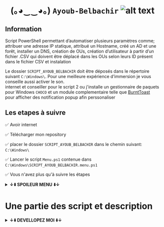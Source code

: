 
# <p align="center">  (｡◕‿‿◕｡) ```Ayoub-Belbachir``` <img src="https://images-wixmp-ed30a86b8c4ca887773594c2.wixmp.com/f/4e803fb5-d22d-4b01-8f5e-054041544a26/d2yw9ll-6b1e490c-c880-44bb-ba3b-7c77d34899b7.png?token=eyJ0eXAiOiJKV1QiLCJhbGciOiJIUzI1NiJ9.eyJzdWIiOiJ1cm46YXBwOjdlMGQxODg5ODIyNjQzNzNhNWYwZDQxNWVhMGQyNmUwIiwiaXNzIjoidXJuOmFwcDo3ZTBkMTg4OTgyMjY0MzczYTVmMGQ0MTVlYTBkMjZlMCIsIm9iaiI6W1t7InBhdGgiOiJcL2ZcLzRlODAzZmI1LWQyMmQtNGIwMS04ZjVlLTA1NDA0MTU0NGEyNlwvZDJ5dzlsbC02YjFlNDkwYy1jODgwLTQ0YmItYmEzYi03Yzc3ZDM0ODk5YjcucG5nIn1dXSwiYXVkIjpbInVybjpzZXJ2aWNlOmZpbGUuZG93bmxvYWQiXX0.UYJQmnU7Vy-zPUhySWX1TDCBjNJl-sPxVqfUw-j7Uq0" alt="alt text" width="90" height="whatever"> </p>


  [//]: # (<img src="https://user-images.githubusercontent.com/45585937/52410651-fa95b900-2b13-11e9-970e-eff9afd83b23.png" alt="alt text" width="400" height="whatever">)
## Information

Script PowerShell permettant d’automatiser plusieurs paramètres comme; attribuer une adresse IP statique, attribué un Hostname, créé un AD et une forêt, installer un DNS, création de OUs, création d’utilisateur à partir d’un fichier .CSV qui doivent être déplacé dans les OUs selon leurs ID présent dans le fichier CSV et instalation

Le dossier ```SCRIPT_AYOUB_BELBACHIR``` doit être déposés dans le répertoire suivant ```C:\Windows\```. Pour une meilleure expérience d’immersion je vous conseille aussi activer le son.</br>
internet et conseiller pour le script 2 ou j'installe un gestionnaire de paquets pour Windows ```CHOCO``` et un module complementaire telle que [BurntToast](https://github.com/Windos/BurntToast) pour afficher des notification popup afin perssonaliser 

## Les etapes à suivre 


  :white_check_mark: Avoir internet

  :white_check_mark: Télécharger mon repository

  :white_check_mark: placer le dossier ```SCRIPT_AYOUB_BELBACHIR``` dans le chemin suivant:``` C:\Windows\```

  :white_check_mark: Lancer le script ```Menu.ps1``` contenue dans ```C:\Windows\SCRIPT_AYOUB_BELBACHIR.menu.ps1```

:white_check_mark: Vous n'avez plus qu'à suivre les étapes



  **<details><summary>↓⬇️ SPOILEUR MENU ⬇️↓</summary>**
<img src="./spoilermenu.gif" width="whatever" height="whatever" /></details>

# Une partie des script et description

  **<details><summary>↓⬇️ DEVELLOPEZ MOI ⬇️↓</summary>**

## Une partie du script 1

Le Script 1 permets : 
	
−	D’attribuer une adresse IP en statique au serveur 
	
−	De demander à l’utilisateur de saisir un hostname pour le serveur si non le hostname par défauts seras sélectionner pour renommer le serveur 
	
−	Le script vérifié si le hostname saisie est déjà le nom du serveur si c’est le cas l’ordinateur de ne redémarrera pas par ce que s’est inutile

	
```
#Adresse ip en static
$ip = "192.168.2.2"
$prefix = "24"
$GW = "192.168.2.1"
$DNS = "8.8.8.8"

$adapter = (Get-NetAdapter).ifIndex
New-NetIPAddress -IPAddress $ip -PrefixLength $prefix `
-InterfaceIndex $adapter -DefaultGateway $GW
Set-DNSClientServerAddress –InterfaceIndex (Get-NetAdapter).InterfaceIndex –ServerAddresses $DNS

#le script demande a l'utilisateur de saisire un nom pour l'ordinateur si 'non' le pc est est nomer par default il verifie aussi si le nom par defaut ou le nom saisie est deja utiliser
$myhost = [System.Net.Dns]::GetHostName()
$demande = Read-Host -Prompt 'saisir saisiser le nom du pc ? o/n n=nom par defaut AyoubAD'

$defauthostn = 'AyoubAD'
```


## Le script 2
	
Le Script 2 permets :
	
−	Installer l’active directory 
	
−	Installer le serveur NPS (RADIUS) pour notre futur portail captif
	
−	Installer le module BurntToast qui permets d’affiche une notification a la fin de l’exécution des scripts 2, 3 et 4.
	
−	Installation du gestionnaire de paquet CHOCO nécessaire pur l’installation de BurntToast
	
−	Créer une forêt pour L’Active Directory


```
#mon mots de passe de la forêt
$monmdpad = ConvertTo-SecureString -String "mots_de_passe" -AsPlainText -Force
    #bypass securiter pour instalation du gestionaire paquets choco et pour burn toast module qui permet la perssonalisation des notifs
Set-ExecutionPolicy Bypass -Scope Process -Force; [System.Net.ServicePointManager]::SecurityProtocol = [System.Net.ServicePointManager]::SecurityProtocol -bor 3072; iex ((New-Object System.Net.WebClient).DownloadString('https://community.chocolatey.org/install.ps1'))
    #instalation du module BurnToast pour perssonaliser les notif 
choco install BurntToast-psmodule -y
    #instalation de l'AD, de la foret , et du dns
Install-WindowsFeature -Name AD-Domain-Services -IncludeManagementTools 
Install-WindowsFeature DNS -IncludeManagementTools
Install-ADDSForest  `
    -CreateDnsDelegation:$false `
    -DatabasePath "C:\Windows\NTDS" `
    -DomainMode 7 `
    -ForestMode 7 `
    -DomainName "AYOUB.local" `
    -InstallDns:$true `
    -SafeModeAdministratorPassword $monmdpad `
    -NoRebootOnCompletion:$true `
    -SysvolPath "C:\Windows\SYSVOL" `
    -LogPath "C:\Windows\NTDS" `
    -Force:$true

#instalation du server network policy server pour auth RADIUS 
    Install-WindowsFeature NPAS -IncludeManagementTools
#notif et redemarage 
    New-BurntToastNotification -Text "redemarage", "l'ordinateur redemarre tout seul dans 40s" -AppLogo C:\Windows\SCRIPT_AYOUB_BELBACHIR\tmp.png
Start-Sleep -s 40
 Restart-Computer -Force
```
	
	
	
	
## Une partie du script 3
	
Le Script 3 permets :
	
−	De Vérifier si les OUs de l’Arborescence existe 
	
−	De Vérifier si le groupe en relation avec notre portail captif existe 
	
−	De créer le groupe en relation avec notre portail
	
−	De créer s’est OUs s’ils n’existent pas 


```
$parentOU = 'OU=Departement Quantique,DC=AYOUB,DC=local'
$dptq = 'Departement Quantique'
$itnom = 'IT'
$spnom = 'SUPPORT'
$IT       = 'OU=IT,OU=Departement Quantique,DC=AYOUB,DC=local'
$SUPPORT = 'OU=SUPPORT,OU=Departement Quantique,DC=AYOUB,DC=local'
$grp= 'portail captif'

Write-Host -ForegroundColor Green "Vérifions si les Unités d'organisation et le groupe $grp existe si non créons les"
                    
#Vérifions si le groupe pour le portail catif existe existe si non créons le

        if(Get-ADGroup -filter {Name -eq $grp} -ErrorAction Continue)
            {
                Write-Host  -ForegroundColor GREEN "le groupe $grp existe "            
            }
 else 
    {
        Write-Host  -ForegroundColor CYAN "$grp n'existe pas, ne t'inquiète pas je m'occupe de les créer pour toi."   
        New-ADGroup -Name $grp -GroupScope Global -Path "CN=Users,DC=AYOUB,DC=local"
    }
   
   # Vérifions si les Unités d'organisation existe si non créons les    
       
if([ADSI]::Exists("LDAP://$parentOU")) {            
        Write-Host  -ForegroundColor GREEN "$dptq existe"            
                                            }
```


## Une partie du script 4 
	
Le Script 4 permets :
	
−	De créer des utilisateurs depuis un fichier csv s’il n’existe pas
	
−	D’attribuer des mots de passe à ces derniers 
	
−	De triés l’emplacement des utilisateurs selon leurs ID 
	
−	De leur permet aux utilisateurs d’accéder au wifi selon leur ID
	
−	D’assigner le groupe "portail captif" aux utilisateurs ayant droits 

	
``` 
# Boucle foreach contenant le csv et son contenu
       foreach ($User in $ecchi)
       {
              $Username    = $User.Username
              $Password    = $User.password
              $Prenom      = $User.Prenom 
              $ID          = $User.ID
              $Nom         = $User.Nom
              $Chemin      = $User.Chemin

# On vérifie si l'utilisateur n'existe pas déjà dans le domaine
       if ( Get-ADUser -F { SamAccountName -eq $Username }) {

           # On affiche un message 
          Write-Host -ForegroundColor Green "OHOHO! $Username est deja présent dans l'AD"
                                                               }
# instructions quelque soit les choix possibles creation des utilisateur
              else {

                     New-ADUser -SamAccountName $Username -UserPrincipalName "$Username@AYOUB.local" -Name "$Prenom $Nom" -GivenName $Prenom -Surname $Nom -Enabled $True -DisplayName "$Nom, $Prenom" -Path $Chemin -AccountPassword (convertto-securestring $Password -AsPlainText -Force)
                     Write-Host -ForegroundColor Green "$Username il a été créé"
                     }
		   
#la variable  $Usercsv recupere les SamAccountName directement sous format cn=U$sername,ou="spesifier",dc="AYOUB",dc=local sans ça on obtient une erreur lors du déplacement de l'objet $Username vers un Ou
```
	
Le Script Menu permet :
	
−	De sélectionner les scripts à exécuter dans l’ordre
	
−	De jouer un son lors du lancement d’un script pour améliorer l’immersion de l’utilisateur 
	
−	De faire gagner su temps pour permets d’automatiser les déploiements des paramètres rechercher 


## Une partie du script Menus
	
```
	 4{
   Write-Host "Création des utilisateurs et déplacements de de ceux-là selon leurs ID"
   $PlayWav.playsync()
	C:\Windows\SCRIPT_AYOUB_BELBACHIR\Script4.ps1
   Read-Host -Prompt "Appuyer sur une touche une fois la lecture terminée"
      Clear
      PowerShell -NoExit $menups1
            } 

    0{
       $PlayWav.playsync()
      Stop-Process -Name PowerShell
            }


   default{ Write-Host -ForegroundColor RED "$choix ne correspond pas au choix possible"
      Read-Host -Prompt "appuyez sur n'importe qu'elle touche pour réessayer "
      Clear
      PowerShell -NoExit $menups1
                }

}
```
	
	
```
		                       __       __  ________  _______    ______   ______ 
		                      |  \     /  \|        \|       \  /      \ |      \
		                      | $$\   /  $$| $$$$$$$$| $$$$$$$\|  $$$$$$\ \$$$$$$
		                      | $$$\ /  $$$| $$__    | $$__| $$| $$   \$$  | $$  
		                      | $$$$\  $$$$| $$  \   | $$    $$| $$        | $$  
		                      | $$\$$ $$ $$| $$$$$   | $$$$$$$\| $$   __   | $$  
		                      | $$ \$$$| $$| $$_____ | $$  | $$| $$__/  \ _| $$_ 
		                      | $$  \$ | $$| $$     \| $$  | $$ \$$    $$|   $$ \
		                       \$$      \$$ \$$$$$$$$ \$$   \$$  \$$$$$$  \$$$$$$
		                                                   
```



</details>
